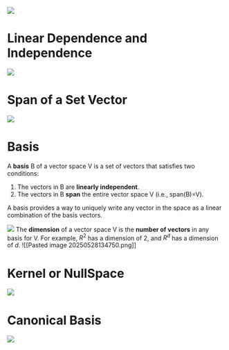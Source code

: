 ![](https://www.youtube.com/watch?v=k7RM-ot2NWY&t=107s)
# Linear Dependence and Independence
![](https://www.youtube.com/watch?v=t-HS7uxNgE4)

# Span of a Set Vector
![](https://www.youtube.com/watch?v=ZvlaIEE7ZC4)


# Basis
A **basis** B of a vector space V is a set of vectors that satisfies two conditions:
1. The vectors in B are **linearly independent**.
2. The vectors in B **span** the entire vector space V (i.e., span(B)=V).

A basis provides a way to uniquely write any vector in the space as a linear combination of the basis vectors.

![](https://www.youtube.com/watch?v=BVnbsO-8So8&list=PLztBpqftvzxWT5z53AxSqkSaWDhAeToDG&index)
The **dimension** of a vector space V is the **number of vectors** in any basis for V. For example, $R^{2}$ has a dimension of $2$, and $R^{d}$ has a dimension of $d$.
![[Pasted image 20250528134750.png]]

# Kernel or NullSpace
![](https://www.youtube.com/watch?v=iApoNPcI5eI)

# Canonical Basis
![](https://www.youtube.com/watch?v=cSsuQbsFsqI&t)

